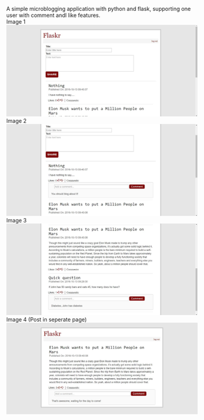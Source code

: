 
A simple microblogging application with python and flask, supporting one user with comment andl like features.  
Image 1
![alt tag](https://raw.githubusercontent.com/Manzurkds/flaskr/master/flaskr1.jpg)
Image 2
![alt tag](https://raw.githubusercontent.com/Manzurkds/flaskr/master/flaskr2.jpg)
Image 3
![alt tag](https://raw.githubusercontent.com/Manzurkds/flaskr/master/flaskr3.jpg)
Image 4 (Post in seperate page)
![alt tag](https://raw.githubusercontent.com/Manzurkds/flaskr/master/flaskr4.jpg)
